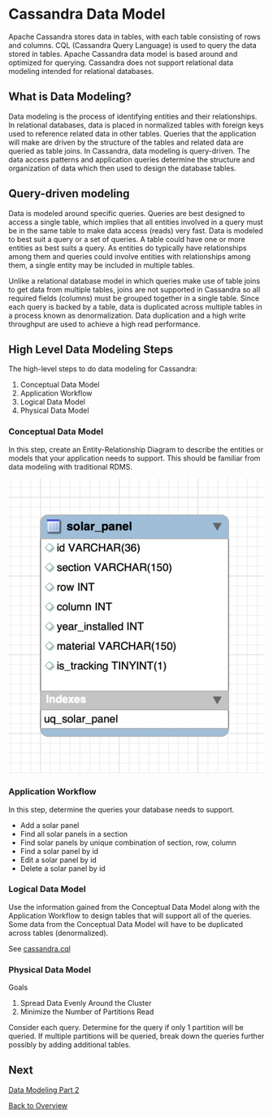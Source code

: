 # Cassandra Data Model

Apache Cassandra stores data in tables, with each table consisting of rows and columns. CQL (Cassandra Query Language) is used to query the data stored in tables. Apache Cassandra data model is based around and optimized for querying. Cassandra does not support relational data modeling intended for relational databases.

## What is Data Modeling?

Data modeling is the process of identifying entities and their relationships. In relational databases, data is placed in normalized tables with foreign keys used to reference related data in other tables. Queries that the application will make are driven by the structure of the tables and related data are queried as table joins. In Cassandra, data modeling is query-driven. The data access patterns and application queries determine the structure and organization of data which then used to design the database tables.

## Query-driven modeling

Data is modeled around specific queries. Queries are best designed to access a single table, which implies that all entities involved in a query must be in the same table to make data access (reads) very fast. Data is modeled to best suit a query or a set of queries. A table could have one or more entities as best suits a query. As entities do typically have relationships among them and queries could involve entities with relationships among them, a single entity may be included in multiple tables.

Unlike a relational database model in which queries make use of table joins to get data from multiple tables, joins are not supported in Cassandra so all required fields (columns) must be grouped together in a single table. Since each query is backed by a table, data is duplicated across multiple tables in a process known as denormalization. Data duplication and a high write throughput are used to achieve a high read performance.

## High Level Data Modeling Steps

The high-level steps to do data modeling for Cassandra:

1. Conceptual Data Model
1. Application Workflow
1. Logical Data Model
1. Physical Data Model

### Conceptual Data Model

In this step, create an Entity-Relationship Diagram to describe the entities or models that your application needs to support. This should be familiar from data modeling with traditional RDMS.

<img src="./images/solar_farm_schema.png" width="768">

### Application Workflow 

In this step, determine the queries your database needs to support.
  - Add a solar panel 
  - Find all solar panels in a section
  - Find solar panels by unique combination of section, row, column
  - Find a solar panel by id
  - Edit a solar panel by id
  - Delete a solar panel by id

### Logical Data Model 

Use the information gained from the Conceptual Data Model along with the Application Workflow to design tables that will support all of the queries. Some data from the Conceptual Data Model will have to be duplicated across tables (denormalized).

See [cassandra.cql](../solar-farm/schema/cassandra.cql)

### Physical Data Model

Goals
  1. Spread Data Evenly Around the Cluster
  1. Minimize the Number of Partitions Read

Consider each query. 
Determine for the query if only 1 partition will be queried. If multiple partitions will be queried, break down the queries further possibly by adding additional tables.

## Next
[Data Modeling Part 2](./data-model-2.md)

[Back to Overview](../README.md)